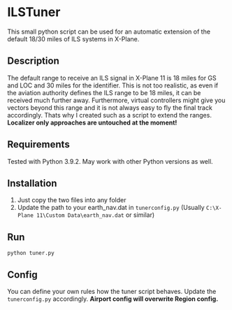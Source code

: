 # ILSTuner
This small python script can be used for an automatic extension of the default 18/30 miles of ILS systems in X-Plane.

## Description
The default range to receive an ILS signal in X-Plane 11 is 18 miles for GS and LOC and 30 miles for the identifier.
This is not too realistic, as even if the aviation authority defines the ILS range to be 18 miles, it can be received much further away.
Furthermore, virtual controllers might give you vectors beyond this range and it is not always easy to fly the final track accordingly.
Thats why I created such as a script to extend the ranges.
**Localizer only approaches are untouched at the moment!**

## Requirements
Tested with Python 3.9.2.
May work with other Python versions as well.

## Installation
1. Just copy the two files into any folder
2. Update the path to your earth_nav.dat in `tunerconfig.py` (Usually `C:\X-Plane 11\Custom Data\earth_nav.dat` or similar)

## Run
`python tuner.py`

## Config
You can define your own rules how the tuner script behaves.
Update the `tunerconfig.py` accordingly.
**Airport config will overwrite Region config.**